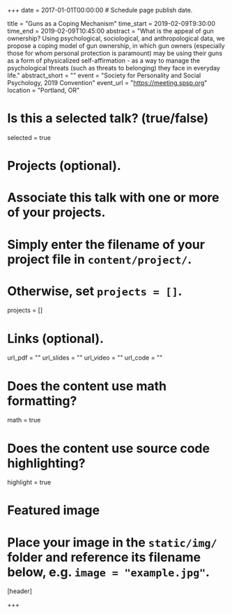 +++
date = 2017-01-01T00:00:00  # Schedule page publish date.

title = "Guns as a Coping Mechanism"
time_start = 2019-02-09T9:30:00
time_end = 2019-02-09T10:45:00
abstract = "What is the appeal of gun ownership? Using psychological, sociological, and anthropological data, we propose a coping model of gun ownership, in which gun owners (especially those for whom personal protection is paramount) may be using their guns as a form of physicalized self-affirmation - as a way to manage the psychological  threats (such as threats to belonging) they face in everyday life."
abstract_short = ""
event = "Society for Personality and Social Psychology, 2019 Convention"
event_url = "https://meeting.spsp.org"
location = "Portland, OR"

# Is this a selected talk? (true/false)
selected = true

# Projects (optional).
#   Associate this talk with one or more of your projects.
#   Simply enter the filename of your project file in `content/project/`.
#   Otherwise, set `projects = []`.
projects = []

# Links (optional).
url_pdf = ""
url_slides = ""
url_video = ""
url_code = ""

# Does the content use math formatting?
math = true

# Does the content use source code highlighting?
highlight = true

# Featured image
# Place your image in the `static/img/` folder and reference its filename below, e.g. `image = "example.jpg"`.
[header]

+++

